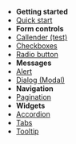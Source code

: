 - **Getting started**
 - [Quick start](/quickstart.md)
- **Form controls**
 - [Callender (test)](/custom-elements-docs/Form-Callender)
 - [Checkboxes](/custom-elements-docs/Form-Checkboxes.md)
 - [Radio button](/custom-elements-docs/Form-Radio-buttons.md)   
- **Messages**
 - [Alert](/custom-elements-docs/Message-Alert.md)
 - [Dialog (Modal)](/custom-elements-docs/Message-Dialog-Modal.md)
- **Navigation**
 - [Pagination](/custom-elements-docs/Navigation-Pagination.md) 
- **Widgets**
 - [Accordion](/custom-elements-docs/Widget-Accordions.md)
 - [Tabs](/custom-elements-docs/Widget-Tabs.md)
 - [Tooltip](/custom-elements-docs/Widget-Tooltip.md)
